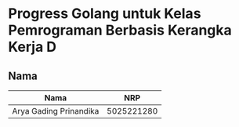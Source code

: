# Progress Golang untuk Kelas Pemrograman Berbasis Kerangka Kerja D

## Nama

<div align=center>

| Nama                   | NRP        |
| ---------------------- | ---------- |
| Arya Gading Prinandika | 5025221280 |

</div>
